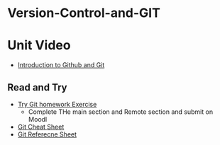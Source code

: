 # Version-Control-and-GIT

# Unit Video
* [Introduction to Github and Git](https://youtu.be/nqiB1NIUSSA)
## Read and Try
* [Try Git homework Exercise](https://learngitbranching.js.org/?locale=en_US)
  *  Complete THe main section and Remote section and submit on Moodl
* [Git Cheat Sheet](https://github.github.com/training-kit/downloads/github-git-cheat-sheet.pdf)
* [Git Referecne Sheet](https://itsfoss.com/basic-git-commands-cheat-sheet/)

